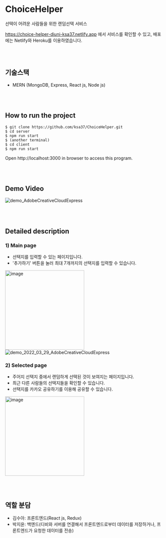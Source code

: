 # ChoiceHelper
선택이 어려운 사람들을 위한 랜덤선택 서비스



https://choice-helper-diuni-ksa37.netlify.app 에서 서비스를 확인할 수 있고, 배포에는 Netlify와 Heroku를 이용하였습니다.

<br/><br/>

## 기술스택
- MERN (MongoDB, Express, React js, Node js)

<br/><br/>

## How to run the project
```
$ git clone https://github.com/ksa37/ChoiceHelper.git
$ cd server
$ npm run start
$ (another terminal)
$ cd client
$ npm run start
```
Open http://localhost:3000 in browser to access this program.

<br/><br/>

## Demo Video
![demo_AdobeCreativeCloudExpress](https://user-images.githubusercontent.com/50884017/160632993-4a091fd5-67b7-468a-963f-6132ff0b3609.gif)

<br/><br/>

## Detailed description
### 1) Main page
 
- 선택지를 입력할 수 있는 페이지입니다.
- '추가하기' 버튼을 눌러 최대 7개까지의 선택지를 입력할 수 있습니다.     
 
<img width="255" alt="image" src="https://user-images.githubusercontent.com/50884017/160634241-9ff4e905-27ef-43ef-8cd9-99194b8dc74e.png"> ![demo_2022_03_29_AdobeCreativeCloudExpress](https://user-images.githubusercontent.com/50884017/160635065-97832852-bed8-4ad4-bc3b-c556e05fad31.gif)    


### 2) Selected page

- 주어지 선택지 중에서 랜덤하게 선택된 것이 보여지는 페이지입니다.
- 최근 다른 사람들의 선택지들을 확인할 수 있습니다.
- 선택지를 카카오 공유하기를 이용해 공유할 수 있습니다.   

<img width="255" alt="image" src="https://user-images.githubusercontent.com/50884017/160634185-3b199537-7aa8-4ea1-a34f-3ecf94ab6302.png">



<br/><br/>

## 역할 분담
- 김수아: 프론트엔드(React js, Redux)
- 박지윤: 백엔드(디비와 서버를 연결해서 프론트엔드로부터 데이터를 저장하거나, 프론트엔드가 요청한 데이터를 전송)
